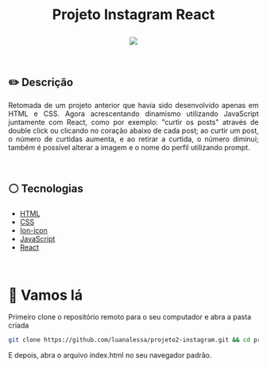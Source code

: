 # <p align = "center"> Projeto Instagram React</p>

<p align = "center"> <img src="https://user-images.githubusercontent.com/72531277/195154939-7c243ce9-0050-4a72-8350-1708ce797174.png" /></p>

</br>

## ✏️ Descrição
<p align="justify" >Retomada de um projeto anterior que havia sido desenvolvido apenas em HTML e CSS. Agora acrescentando dinamismo utilizando JavaScript juntamente com React, como por exemplo: "curtir os posts" através de double click ou clicando no coração abaixo de cada post; ao curtir um post, o número de curtidas aumenta, e ao retirar a curtida, o número diminui; também é possível alterar a imagem e o nome do perfil utilizando prompt.</p>

</br>

##  <p align = "left"> :white_circle: Tecnologias</p>

- [HTML](https://developer.mozilla.org/pt-BR/docs/Web/HTML)
- [CSS](https://www.w3schools.com/css/)
- [Ion-icon](https://ionic.io/ionicons)
- [JavaScript](https://developer.mozilla.org/pt-BR/docs/Web/JavaScript)
- [React](https://reactjs.org/)

</br>

# 🏁 Vamos lá 

Primeiro clone o repositório remoto para o seu computador e abra a pasta criada

```bash
git clone https://github.com/luanalessa/projeto2-instagram.git && cd projeto2-instagram
```

E depois, abra o arquivo index.html no seu navegador padrão.
